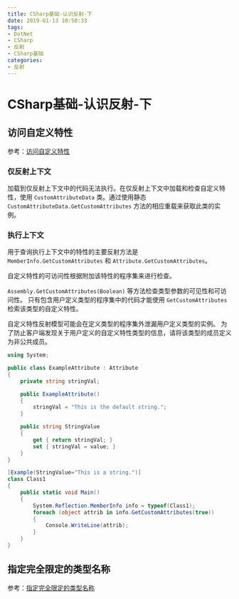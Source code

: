 ```yaml
---
title: CSharp基础-认识反射-下
date: 2019-01-13 10:50:33
tags:
- DotNet
- CSharp
- 反射
- CSharp基础
categories: 
- 反射
---
```

# CSharp基础-认识反射-下

## 访问自定义特性

参考：[访问自定义特性](https://docs.microsoft.com/zh-cn/dotnet/framework/reflection-and-codedom/accessing-custom-attributes)

### 仅反射上下文

加载到仅反射上下文中的代码无法执行。在仅反射上下文中加载和检查自定义特性，使用 `CustomAttributeData` 类。通过使用静态 `CustomAttributeData.GetCustomAttributes` 方法的相应重载来获取此类的实例。

### 执行上下文

用于查询执行上下文中的特性的主要反射方法是 `MemberInfo.GetCustomAttributes` 和 `Attribute.GetCustomAttributes`。

自定义特性的可访问性根据附加该特性的程序集来进行检查。

`Assembly.GetCustomAttributes(Boolean)` 等方法检查类型参数的可见性和可访问性。 只有包含用户定义类型的程序集中的代码才能使用 `GetCustomAttributes` 检索该类型的自定义特性。

自定义特性反射模型可能会在定义类型的程序集外泄漏用户定义类型的实例。 为了防止客户端发现关于用户定义的自定义特性类型的信息，请将该类型的成员定义为非公共成员。

```cs
using System;

public class ExampleAttribute : Attribute
{
    private string stringVal;

    public ExampleAttribute()
    {
        stringVal = "This is the default string.";
    }

    public string StringValue
    {
        get { return stringVal; }
        set { stringVal = value; }
    }
}

[Example(StringValue="This is a string.")]
class Class1
{
    public static void Main()
    {
        System.Reflection.MemberInfo info = typeof(Class1);
        foreach (object attrib in info.GetCustomAttributes(true))
        {
            Console.WriteLine(attrib);
        }
    }
}
```

## 指定完全限定的类型名称

参考：[指定完全限定的类型名称](https://docs.microsoft.com/zh-cn/dotnet/framework/reflection-and-codedom/specifying-fully-qualified-type-names)
